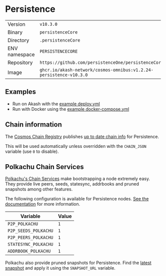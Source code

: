 # Persistence

| | |
|---|---|
|Version|`v10.3.0`|
|Binary|`persistenceCore`|
|Directory|`.persistenceCore`|
|ENV namespace|`PERSISTENCECORE`|
|Repository|`https://github.com/persistenceOne/persistenceCore`|
|Image|`ghcr.io/akash-network/cosmos-omnibus:v1.2.24-persistence-v10.3.0`|

## Examples

- Run on Akash with the [example deploy.yml](./deploy.yml)
- Run with Docker using the [example docker-compose.yml](./docker-compose.yml)

## Chain information

The [Cosmos Chain Registry](https://github.com/cosmos/chain-registry) publishes [up to date chain info](https://raw.githubusercontent.com/cosmos/chain-registry/master/persistence/chain.json) for Persistence.

This will be used automatically unless overridden with the `CHAIN_JSON` variable (use `0` to disable).

## Polkachu Chain Services

[Polkachu's Chain Services](https://www.polkachu.com/networks/persistence) make bootstrapping a node extremely easy. They provide live peers, seeds, statesync, addrbooks and pruned snapshots among other features.

The following configuration is available for Persistence nodes. [See the documentation](../README.md#polkachu-services) for more information.

|Variable|Value|
|---|---|
|`P2P_POLKACHU`|`1`|
|`P2P_SEEDS_POLKACHU`|`1`|
|`P2P_PEERS_POLKACHU`|`1`|
|`STATESYNC_POLKACHU`|`1`|
|`ADDRBOOK_POLKACHU`|`1`|

Polkachu also provide pruned snapshots for Persistence. Find the [latest snapshot](https://polkachu.com/tendermint_snapshots/persistence) and apply it using the `SNAPSHOT_URL` variable.
